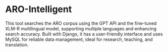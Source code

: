 # ARO-Intelligent
This tool searches the ARO corpus using the GPT API and the fine-tuned XLM-R multilingual model, supporting multiple languages and enhancing search accuracy. Built with Django, it has a user-friendly interface and uses MySQL for reliable data management, ideal for research, teaching, and translation.

